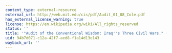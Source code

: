 ```yaml
---
content_type: external-resource
external_url: http://web.mit.edu/cis/pdf/Audit_01_08_Cole.pdf
has_external_license_warning: true
license: https://en.wikipedia.org/wiki/All_rights_reserved
status: ''
title: '"Audit of the Conventional Wisdom: Iraq''s Three Civil Wars." (PDF)'
uid: 94b7d071-c12a-42f7-aed8-f1a14d13e143
wayback_url: ''
---
```

